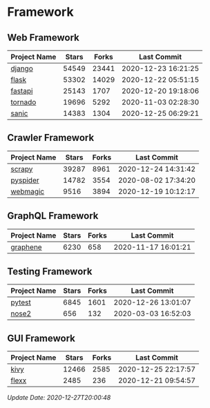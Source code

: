 # Framework

## Web Framework
| Project Name | Stars | Forks | Last Commit |
| ------------ | ----- | ----- | ----------- |
| [django](https://github.com/django/django) | 54549 | 23441 | 2020-12-23 16:21:25 |
| [flask](https://github.com/pallets/flask) | 53302 | 14029 | 2020-12-22 05:51:15 |
| [fastapi](https://github.com/tiangolo/fastapi) | 25143 | 1707 | 2020-12-20 19:18:06 |
| [tornado](https://github.com/tornadoweb/tornado) | 19696 | 5292 | 2020-11-03 02:28:30 |
| [sanic](https://github.com/huge-success/sanic) | 14383 | 1304 | 2020-12-25 06:29:21 |

## Crawler Framework
| Project Name | Stars | Forks | Last Commit |
| ------------ | ----- | ----- | ----------- |
| [scrapy](https://github.com/scrapy/scrapy) | 39287 | 8961 | 2020-12-24 14:31:42 |
| [pyspider](https://github.com/binux/pyspider) | 14782 | 3554 | 2020-08-02 17:34:20 |
| [webmagic](https://github.com/code4craft/webmagic) | 9516 | 3894 | 2020-12-19 10:12:17 |

## GraphQL Framework
| Project Name | Stars | Forks | Last Commit |
| ------------ | ----- | ----- | ----------- |
| [graphene](https://github.com/graphql-python/graphene) | 6230 | 658 | 2020-11-17 16:01:21 |

## Testing Framework
| Project Name | Stars | Forks | Last Commit |
| ------------ | ----- | ----- | ----------- |
| [pytest](https://github.com/pytest-dev/pytest) | 6845 | 1601 | 2020-12-26 13:01:07 |
| [nose2](https://github.com/nose-devs/nose2) | 656 | 132 | 2020-03-03 16:52:03 |

## GUI Framework
| Project Name | Stars | Forks | Last Commit |
| ------------ | ----- | ----- | ----------- |
| [kivy](https://github.com/kivy/kivy) | 12466 | 2585 | 2020-12-25 22:17:57 |
| [flexx](https://github.com/flexxui/flexx) | 2485 | 236 | 2020-12-21 09:54:57 |

*Update Date: 2020-12-27T20:00:48*